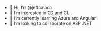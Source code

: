 - 👋 Hi, I’m @jeffcalado
- 👀 I’m interested in CD and CI...
- 🌱 I’m currently learning Azure and Angular
- 💞️ I’m looking to collaborate on ASP .NET
